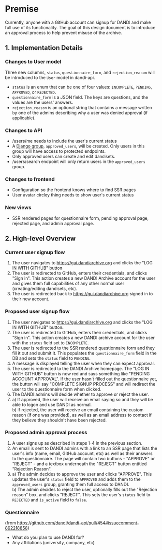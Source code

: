 # Premise
Currently, anyone with a GitHub account can signup for DANDI and make full use of its functionality. The goal of this design document is to introduce an
approval process to help prevent misuse of the archive.

## 1. Implementation Details
### Changes to User model
Three new columns, `status`, `questionnaire_form`, and `rejection_reason` will be introduced to the `User` model in dandi-api.
- `status` is an enum that can be one of four values: `INCOMPLETE`, `PENDING`, `APPROVED`, or `REJECTED`.
- `questionnaire_form` is a JSON field. The keys are questions, and the values are the users' answers.
- `rejection_reason` is an optional string that contains a message written by one of the admins describing why a user was denied approval (if applicable).

### Changes to API
- /users/me needs to include the user's current status
- A [Django group](https://docs.djangoproject.com/en/3.2/topics/auth/default/#groups), `approved_users`, will be created. Only users in this group will have access to protected endpoints.
- Only approved users can create and edit dandisets.
- /users/search endpoint will only return users in the `approved_users` group.

### Changes to frontend
- Configuration so the frontend knows where to find SSR pages
- User avatar circley thing needs to show user's current status

### New views
- SSR rendered pages for questionnaire form, pending approval page, rejected page, and admin approval page.

## 2. High-level Overview
### Current user signup flow
1) The user navigates to https://gui.dandiarchive.org and clicks the "LOG IN WITH GITHUB" button
2) The user is redirected to GitHub, enters their credentials, and clicks "Sign in". This action creates a new DANDI Archive account for the user and gives
them full capabilities of any other normal user (creating/editing dandisets, etc).
3) The user is redirected back to https://gui.dandiarchive.org signed in to their new account.

### Proposed user signup flow
1) The user navigates to https://gui.dandiarchive.org and clicks the "LOG IN WITH GITHUB" button.
2) The user is redirected to GitHub, enters their credentials, and clicks "Sign in". This action creates a new DANDI archive account for the user with the `status` field set to `INCOMPLETE`.
3) The user is redirected to the SSR rendered questionnaire form and they fill it out and submit it. This populates the `questionnaire_form` field in the DB and sets the `status` field to `PENDING`.
4) A message is displayed telling the user when they can expect approval.
5) The user is redirected to the DANDI Archive homepage. The "LOG IN WITH GITHUB" button is now red and says something like "PENDING ACCOUNT APPROVAL". If the
user hasn't filled out the questionnaire yet, the button will say "COMPLETE SIGNUP PROCESS" and will redirect the user to the questionnaire form when clicked.
6) The DANDI admins will decide whether to approve or reject the user.
7) a) If approved, the user will receive an email saying so and they will be able to logon and use DANDI as normal.
   <br>
   b) If rejected, the user will receive an email containing the custom reason (if one was provided), as well as an email address to contact if they believe
   they shouldn't have been rejected.


### Proposed admin approval process
1) A user signs up as described in steps 1-4 in the previous section.
2) An email is sent to DANDI admins with a link to an SSR page that lists the user's info (name, email, GitHub account, etc) as well as their answers to the questionnaire. The page will contain two buttons - "APPROVE" or "REJECT" - and a textbox underneath the "REJECT" button entitled "Rejection Reason".
3)
    a) The admin decides to approve the user and clicks "APPROVE". This updates the user's `status` field to `APPROVED` and adds them to the `approved_users` group, granting them full access to DANDI.
    <br>
    b) The admin decides to reject the user, optionally fills out the "Rejection reason" box, and clicks "REJECT". This sets the user's `status` field to `REJECTED` and `is_active` field to `false`.

### Questionnaire
(from https://github.com/dandi/dandi-api/pull/454#issuecomment-892218858)
- What do you plan to use DANDI for?
- Any affiliations (university, company, etc)
